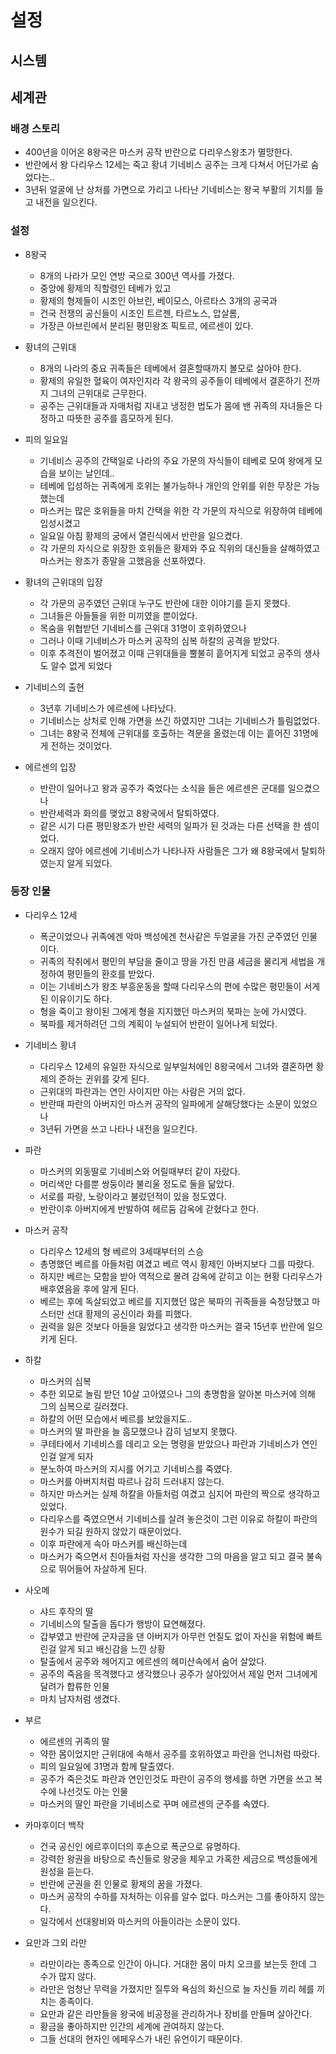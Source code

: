 # 설정
## 시스템
### 


## 세계관
### 배경 스토리
- 400년을 이어온 8왕국은 마스커 공작 반란으로 다리우스왕조가 멸망한다. 
- 반란에서 왕 다리우스 12세는 죽고 황녀 기네비스 공주는 크게 다쳐서 어딘가로 숨었다는.. 
- 3년뒤 얼굴에 난 상처를 가면으로 가리고 나타난 기네비스는 왕국 부활의 기치를 들고 내전을 일으킨다. 

### 설정
- 8왕국
  - 8개의 나라가 모인 연방 국으로 300년 역사를 가졌다.
  - 중앙에 황제의 직할령인 테베가 있고  
  - 황제의 형제들이 시조인 아브린, 베이모스, 아르타스 3개의 공국과 
  - 건국 전쟁의 공신들이 시조인 트르젠, 타르노스, 압살롬, 
  - 가장큰 아브린에서 분리된 평민왕조 픽토르, 에르센이 있다.    

- 황녀의 근위대
  - 8개의 나라의 중요 귀족들은 테베에서 결혼할때까지 볼모로 살아야 한다. 
  - 황제의 유일한 혈육이 여자인지라 각 왕국의 공주들이 테베에서 결혼하기 전까지 그녀의 근위대로 근무한다.
  - 공주는 근위대들과 자매처럼 지내고 냉정한 법도가 몸에 밴 귀족의 자녀들은 다정하고 따뜻한 공주를 흠모하게 된다.

- 피의 일요일 
  - 기네비스 공주의 간택일로 나라의 주요 가문의 자식들이 테베로 모여 왕에게 모습을 보이는 날인데.. 
  - 테베에 입성하는 귀족에게 호위는 불가능하나 개인의 안위를 위한 무장은 가능했는데
  - 마스커는 많은 호위들을 마치 간택을 위한 각 가문의 자식으로 위장하여 테베에 입성시켰고 
  - 일요일 아침 황제의 궁에서 열린식에서 반란을 일으켰다. 
  - 각 가문의 자식으로 위장한 호위들은 황제와 주요 직위의 대신들을 살해하였고 마스커는 왕조가 종말을 고했음을 선포하였다. 

- 황녀의 근위대의 입장 
  - 각 가문의 공주였던 근위대 누구도 반란에 대한 이야기를 듣지 못했다. 
  - 그녀들은 아들들을 위한 미끼였을 뿐이었다.
  - 목숨을 위협받던 기네비스를 근위대 31명이 호위하였으나  
  - 그러나 이때 기네비스가 마스커 공작의 심복 하칼의 공격을 받았다.   
  - 이후 추격전이 벌어졌고 이때 근위대들을 뿔불히 흩어지게 되었고 공주의 생사도 알수 없게 되었다 

- 기네비스의 출현 
  - 3년후 기네비스가 에르센에 나타났다.  
  - 기네비스는 상처로 인해 가면을 쓰긴 하였지만 그녀는 기네비스가 틀림없었다.  
  - 그녀는 8왕국 전체에 근위대를 호출하는 격문을 올렸는데 이는 흩어진 31명에게 전하는 것이었다. 

- 에르센의 입장
  - 반란이 일어나고 왕과 공주가 죽었다는 소식을 들은 에르센은 군대를 일으켰으나 
  - 반란세력과 화의를 맺었고 8왕국에서 탈퇴하였다. 
  - 같은 시기 다른 평민왕조가 반란 세력의 일파가 된 것과는 다른 선택을 한 셈이었다.
  - 오래지 않아 에르센에 기네비스가 나타나자 사람들은 그가 왜 8왕국에서 탈퇴하였는지 알게 되었다.

### 등장 인물
- 다리우스 12세 
  - 폭군이었으나 귀족에겐 악마 백성에겐 천사같은 두얼굴을 가진 군주였던 인물이다.
  - 귀족의 작취에서 평민의 부담을 줄이고 땅을 가진 만큼 세금을 물리게 세법을 개정하여 평민들의 환호를 받았다. 
  - 이는 기네비스가 왕조 부흥운동을 할때 다리우스의 편에 수많은 평민들이 서게 된 이유이기도 하다. 
  - 형을 죽이고 왕이된 그에게 형을 지지했던 마스커의 북파는 눈에 가시였다. 
  - 북파를 제거하려던 그의 계획이 누설되어 반란이 일어나게 되었다.   

- 기네비스 황녀
  - 다리우스 12세의 유일한 자식으로 일부일처에인 8왕국에서 그녀와 결혼하면 황제의 준하는 귄위를 갖게 된다.
  - 근위대의 파란과는 연인 사이지만 아는 사람은 거의 없다. 
  - 반란때 파란의 아버지인 마스커 공작의 일파에게 살해당했다는 소문이 있었으나 
  - 3년뒤 가면을 쓰고 나타나 내전을 일으킨다. 

- 파란
  - 마스커의 외동딸로 기네비스와 어릴때부터 같이 자랐다. 
  - 머리색만 다를뿐 쌍둥이라 불리울 정도로 둘을 닮았다.
  - 서로를 파랑, 노랑이라고 불렀던적이 있을 정도였다. 
  - 반란이후 아버지에게 반발하여 헤르둠 감옥에 갇혔다고 한다. 

- 마스커 공작
  - 다리우스 12세의 형 베르의 3세때부터의 스승
  - 총명했던 베르를 아들처럼 여겼고 베르 역시 황제인 아버지보다 그를 따랐다. 
  - 하지만 베르는 모함을 받아 역적으로 몰려 감옥에 갇히고 이는 현황 다리우스가 배후였음을 후에 알게 된다.
  - 베르는 후에 독살되었고 베르를 지지했던 많은 북파의 귀족들을 숙청당했고 마스터만 선대 황제의 공신이라 화를 피했다.
  - 권력을 잃은 것보다 아들을 잃었다고 생각한 마스커는 결국 15년후 반란에 일으키게 된다.   

- 하칼
  - 마스커의 심복
  - 추한 외모로 놀림 받던 10살 고아였으나 그의 총명함을 알아본 마스커에 의해 그의 심복으로 길러졌다.
  - 하칼의 어떤 모습에서 베르를 보았을지도..  
  - 마스커의 딸 파란을 늘 흠모했으나 감히 넘보지 못했다. 
  - 쿠테타에서 기네비스를 데리고 오는 명령을 받았으나 파란과 기네비스가 연인인걸 알게 되자 
  - 분노하여 마스커의 지시를 어기고 기네비스를 죽였다. 
  - 마스커를 아버지처럼 따르나 감히 드러내지 않는다. 
  - 하지만 마스커는 실제 하칼을 아들처럼 여겼고 심지어 파란의 짝으로 생각하고 있었다. 
  - 다리우스를 죽였으면서 기네비스를 살려 놓은것이 그런 이유로 하칼이 파란의 원수가 되길 원하지 않았기 때문이었다. 
  - 이후 파란에게 속아 마스커를 배신하는데 
  - 마스커가 죽으면서 친아들처럼 자신을 생각한 그의 마음을 알고 되고 결국 불속으로 뛰어들어 자살하게 된다.
    
- 사오메
  - 샤드 후작의 딸 
  - 기네비스의 탈출을 돕다가 행방이 묘연해졌다.
  - 갑부였고 반란에 군자금을 댄 아버지가 아무런 언질도 없이 자신을 위험에 빠트린걸 알게 되고 배신감을 느낀 상황
  - 탈출에서 공주와 헤어지고 에르센의 헤미산속에서 숨어 살았다.
  - 공주의 죽음을 목격했다고 생각했으나 공주가 살아있어서 제일 먼저 그녀에게 달려가 합류한 인물
  - 마치 남자처럼 생겼다.    

- 부르
  - 에르센의 귀족의 딸 
  - 약한 몸이었지만 근위대에 속해서 공주를 호위하였고 파란을 언니처럼 따랐다. 
  - 피의 일요일에 31명과 함께 탈출였다.   
  - 공주가 죽은것도 파란과 연인인것도 파란이 공주의 행세를 하면 가면을 쓰고 복수에 나선것도 아는 인물
  - 마스커의 딸인 파란을 기네비스로 꾸며 에르센의 군주를 속였다. 
 
- 카마후이더 백작
  - 건국 공신인 에르후이더의 후손으로 폭군으로 유명하다. 
  - 강력한 왕권을 바탕으로 측신들로 왕궁을 체우고 가혹한 세금으로 백성들에게 원성을 듣는다. 
  - 반란에 군권을 쥔 인물로 황제의 꿈을 가졌다. 
  - 마스커 공작의 수하를 자처하는 이유를 알수 없다. 마스커는 그를 좋아하지 않는다.
  - 일각에서 선대왕비와 마스커의 아들이라는 소문이 있다.  

- 요만과 그외 라만 
  - 라만이라는 종족으로 인간이 아니다. 거대한 몸이 마치 오크를 보는듯 한데 그 수가 많지 않다.  
  - 라만은 엄청난 무력을 가졌지만 질투와 욕심의 화신으로 늘 자신들 끼리 헤를 끼치는 종족이다.
  - 요만과 같은 라만들을 왕국에 비공정을 관리하거나 장비를 만들며 살아간다. 
  - 황금을 좋아하지만 인간의 세계에 관여하지 않는다. 
  - 그들 선대의 현자인 에페우스가 내린 유언이기 때문이다.








